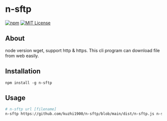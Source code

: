 # n-sftp

[![npm][npm-image]][npm-url]
[![MIT License][mit-license-image]][mit-license-url]

[npm-url]: https://www.npmjs.com/package/n-sftp
[npm-image]: https://img.shields.io/npm/v/n-sftp.svg?label=npm%20version
[mit-license-url]: LICENSE
[mit-license-image]: https://camo.githubusercontent.com/d59450139b6d354f15a2252a47b457bb2cc43828/68747470733a2f2f696d672e736869656c64732e696f2f6e706d2f6c2f7365727665726c6573732e737667




## About

node version wget, support http & https. This cli program can download file from web easily.

## Installation

`npm install -g n-sftp`

## Usage
```bash
# n-sftp url [filename]
n-sftp https://github.com/kuzhi1900/n-sftp/blob/main/dist/n-sftp.js n-sftp.js
```



